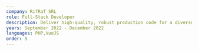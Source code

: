```yaml
---
company: RifRaf SRL
role: Full-Stack Developer
description: Deliver high-quality, robust production code for a diverse array of projects for clients including Harvard Business School, Everytown for Gun Safety, Pratt Institute, Koala Health, Vanderbilt University, The 19th News, and more. Provide leadership within engineering department through close collaboration, knowledge shares, and mentorship.
years: September 2022 - December 2022
languages: PHP,VueJS
order: 5
---
```

